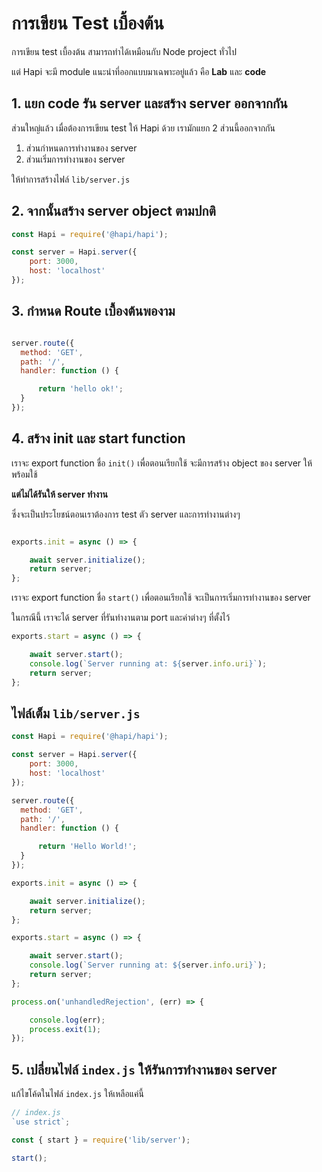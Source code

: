 
# การเขียน Test เบื้องต้น

การเขียน test เบื้องต้น สามารถทำได้เหมือนกับ Node project ทั่วไป 

แต่ Hapi จะมี module แนะนำที่ออกแบบมาเฉพาะอยู่แล้ว คือ **Lab** และ **code**

## 1. แยก code **รัน server** และ**สร้าง server** ออกจากกัน

ส่วนใหญ่แล้ว เมื่อต้องการเขียน test ให้ Hapi ด้วย เรามักแยก 2 ส่วนนี้ออกจากกัน 

1. ส่วนกำหนดการทำงานของ server
2. ส่วนเริ่มการทำงานของ server

ให้ทำการสร้างไฟล์ `lib/server.js` 

## 2. จากนั้นสร้าง server object ตามปกติ

```js
const Hapi = require('@hapi/hapi');

const server = Hapi.server({
    port: 3000,
    host: 'localhost'
});
```

## 3. กำหนด Route เบื้องต้นพองาม

```js

server.route({
  method: 'GET',
  path: '/',
  handler: function () {

      return 'hello ok!';
  }
});
```
## 4. สร้าง init และ start function 

เราจะ export function ชื่อ `init()` เพื่อตอนเรียกใช้ จะมีการสร้าง object ของ server ให้พร้อมใช้ 

**แต่ไม่ได้รันให้ server ทำงาน** 

ซึ่งจะเป็นประโยชน์ตอนเราต้องการ test ตัว server และการทำงานต่างๆ 

```js

exports.init = async () => {

    await server.initialize();
    return server;
};
```

เราจะ export function ชื่อ `start()` เพื่อตอนเรียกใช้ จะเป็นการเริ่มการทำงานของ server 

ในกรณีนี้ เราจะได้ server ที่รันทำงานตาม port และค่าต่างๆ ที่ตั้งไว้

```js
exports.start = async () => {

    await server.start();
    console.log(`Server running at: ${server.info.uri}`);
    return server;
};
```

## ไฟล์เต็ม `lib/server.js`

```js
const Hapi = require('@hapi/hapi');

const server = Hapi.server({
    port: 3000,
    host: 'localhost'
});

server.route({
  method: 'GET',
  path: '/',
  handler: function () {

      return 'Hello World!';
  }
});

exports.init = async () => {

    await server.initialize();
    return server;
};

exports.start = async () => {

    await server.start();
    console.log(`Server running at: ${server.info.uri}`);
    return server;
};

process.on('unhandledRejection', (err) => {

    console.log(err);
    process.exit(1);
}); 
```

## 5. เปลี่ยนไฟล์ `index.js` ให้รันการทำงานของ server

แก้ไขโค้ดในไฟล์​ `index.js` ให้เหลือแค่นี้

```js
// index.js
`use strict`;

const { start } = require('lib/server');

start();

```